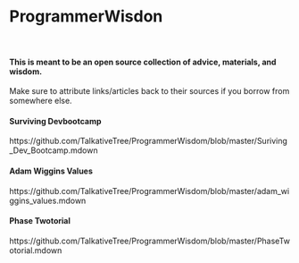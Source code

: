 ProgrammerWisdon
=========
<br>
<h4>This is meant to be an open source collection of advice, materials, and wisdom.</h4>
<p>Make sure to attribute links/articles back to their sources if you borrow from somewhere else.</p> 

<h4>Surviving Devbootcamp</h4>
https://github.com/TalkativeTree/ProgrammerWisdom/blob/master/Suriving_Dev_Bootcamp.mdown

<h4>Adam Wiggins Values</h4>
https://github.com/TalkativeTree/ProgrammerWisdom/blob/master/adam_wiggins_values.mdown

<h4>Phase Twotorial</h4>
https://github.com/TalkativeTree/ProgrammerWisdom/blob/master/PhaseTwotorial.mdown
